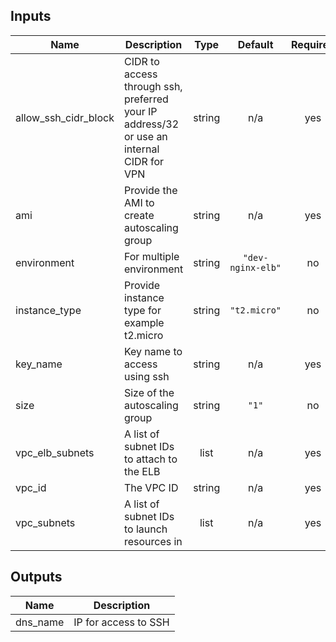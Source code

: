 ## Inputs

| Name | Description | Type | Default | Required |
|------|-------------|:----:|:-----:|:-----:|
| allow_ssh_cidr_block | CIDR to access through ssh, preferred your IP address/32 or use an internal CIDR for VPN | string | n/a | yes |
| ami | Provide the AMI to create autoscaling group | string | n/a | yes |
| environment | For multiple environment | string | `"dev-nginx-elb"` | no |
| instance_type | Provide instance type for example t2.micro | string | `"t2.micro"` | no |
| key_name | Key name to access using ssh | string | n/a | yes |
| size | Size of the autoscaling group | string | `"1"` | no |
| vpc_elb_subnets | A list of subnet IDs to attach to the ELB | list | n/a | yes |
| vpc_id | The VPC ID | string | n/a | yes |
| vpc_subnets | A list of subnet IDs to launch resources in | list | n/a | yes |

## Outputs

| Name | Description |
|------|-------------|
| dns_name | IP for access to SSH |